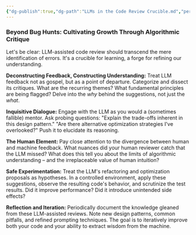 ```yaml
---
{"dg-publish":true,"dg-path":"LLMs in the Code Review Crucible.md","permalink":"/ll-ms-in-the-code-review-crucible/","tags":["Status/TODO"],"created":"2025-04-17T19:56:00","updated":"2025-04-17 19:56"}
---
```



### Beyond Bug Hunts: Cultivating Growth Through Algorithmic Critique

Let's be clear: LLM-assisted code review should transcend the mere identification of errors. It's a crucible for learning, a forge for refining our understanding.

**Deconstructing Feedback, Constructing Understanding:** Treat LLM feedback not as gospel, but as a point of departure. Categorize and dissect its critiques. What are the recurring themes? What fundamental principles are being flagged? Delve into the *why* behind the suggestions, not just the *what*.

**Inquisitive Dialogue:** Engage with the LLM as you would a (sometimes fallible) mentor. Ask probing questions: "Explain the trade-offs inherent in this design pattern." "Are there alternative optimization strategies I've overlooked?" Push it to elucidate its reasoning.

**The Human Element:** Pay close attention to the divergence between human and machine feedback. What nuances did your human reviewer catch that the LLM missed? What does this tell you about the limits of algorithmic understanding – and the irreplaceable value of human intuition?

**Safe Experimentation:** Treat the LLM's refactoring and optimization proposals as hypotheses. In a controlled environment, apply these suggestions, observe the resulting code's behavior, and scrutinize the test results. Did it improve performance? Did it introduce unintended side effects?

**Reflection and Iteration:** Periodically document the knowledge gleaned from these LLM-assisted reviews. Note new design patterns, common pitfalls, and refined prompting techniques. The goal is to iteratively improve both your code and your ability to extract wisdom from the machine.


